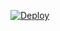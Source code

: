 ﻿[![Deploy](https://www.herokucdn.com/deploy/button.png)](https://dashboard.heroku.com/new?template=https://github.com/missmii/jkgbhui)
